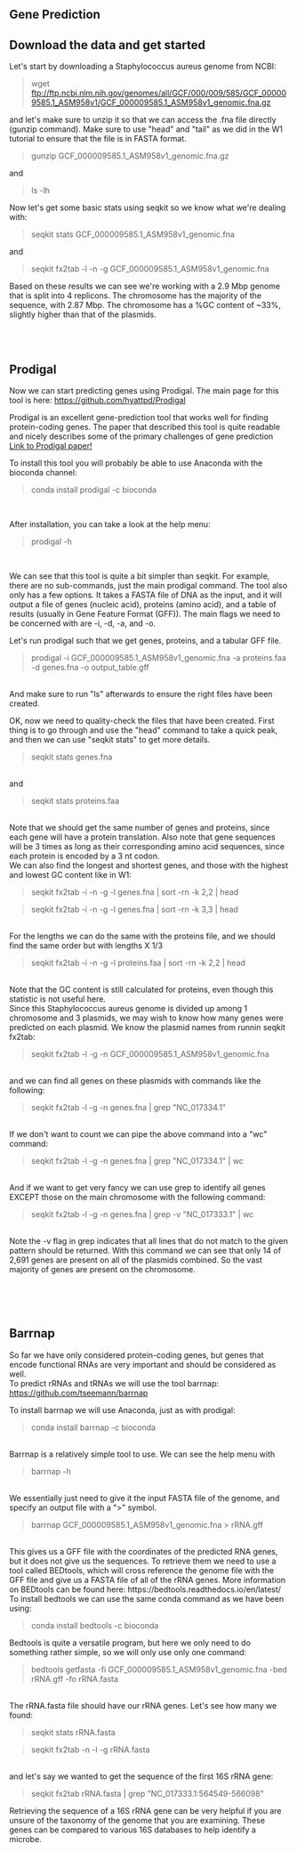 ## Gene Prediction ##

## Download the data and get started<br/>

Let's start by downloading a Staphylococcus aureus genome from NCBI:

> wget ftp://ftp.ncbi.nlm.nih.gov/genomes/all/GCF/000/009/585/GCF_000009585.1_ASM958v1/GCF_000009585.1_ASM958v1_genomic.fna.gz

and let's make sure to unzip it so that we can access the .fna file directly (gunzip command). 
Make sure to use "head" and "tail" as we did in the W1 tutorial to ensure that the file is in FASTA format.

> gunzip  GCF_000009585.1_ASM958v1_genomic.fna.gz

and

> ls -lh

Now let's get some basic stats using seqkit so we know what we're dealing with:

> seqkit stats GCF_000009585.1_ASM958v1_genomic.fna

and

> seqkit fx2tab -l -n -g GCF_000009585.1_ASM958v1_genomic.fna

Based on these results we can see we're working with a 2.9 Mbp genome that is split into 4 replicons. The chromosome has the majority of the sequence, with 2.87 Mbp. The chromosome has a %GC content of ~33%, slightly higher than that of the plasmids. 

<br/><br/>
## Prodigal<br/>

Now we can start predicting genes using Prodigal. The main page for this tool is here:
https://github.com/hyattpd/Prodigal
<br/>

Prodigal is an excellent gene-prediction tool that works well for finding protein-coding genes. The paper that described this tool is quite readable and nicely describes some of the primary challenges of gene prediction 
<a href="https://bmcbioinformatics.biomedcentral.com/articles/10.1186/1471-2105-11-119">Link to Prodigal paper!</a> 
<br/>

To install this tool you will probably be able to use Anaconda with the bioconda channel:

> conda install prodigal -c bioconda

<br/>

After installation, you can take a look at the help menu:
<br/>

> prodigal -h
<br/>


We can see that this tool is quite a bit simpler than seqkit. For example, there are no sub-commands, just the main prodigal command. The tool also only has a few options. It takes a FASTA file of DNA as the input, and it will output a file of genes (nucleic acid), proteins (amino acid), and a table of results (usually in Gene Feature Format (GFF)). The main flags we need to be concerned with are -i, -d, -a, and -o. 
<br/>

Let's run prodigal such that we get genes, proteins, and a tabular GFF file. 

> prodigal -i GCF_000009585.1_ASM958v1_genomic.fna -a proteins.faa -d genes.fna -o output_table.gff

<br/>
And make sure to run "ls" afterwards to ensure the right files have been created. 


OK, now we need to quality-check the files that have been created. First thing is to go through and use the "head" command to take a quick peak, and then we can use "seqkit stats" to get more details. 

> seqkit stats genes.fna

<br/>
and

> seqkit stats proteins.faa

<br/>
Note that we should get the same number of genes and proteins, since each gene will have a protein translation. Also note that gene sequences will be 3 times as long as their corresponding amino acid sequences, since each protein is encoded by a 3 nt codon. 

<br/>
We can also find the longest and shortest genes, and those with the highest and lowest GC content like in W1:

> seqkit fx2tab -i -n -g -l genes.fna | sort -rn -k 2,2 | head

> seqkit fx2tab -i -n -g -l genes.fna | sort -rn -k 3,3 | head

<br/>
For the lengths we can do the same with the proteins file, and we should find the same order but with lengths X 1/3

> seqkit fx2tab -i -n -g -l proteins.faa | sort -rn -k 2,2 | head

<br/>
Note that the GC content is still calculated for proteins, even though this statistic is not useful here. 

<br/>
Since this Staphylococcus aureus genome is divided up among 1 chromosome and 3 plasmids, we may wish to know how many genes were predicted on each plasmid. 
We know the plasmid names from runnin seqkit fx2tab:

> seqkit fx2tab -l -g -n GCF_000009585.1_ASM958v1_genomic.fna

<br/>
and we can find all genes on these plasmids with commands like the following:

> seqkit fx2tab -l -g -n  genes.fna | grep "NC_017334.1"

<br/>
If we don't want to count we can pipe the above command into a "wc" command:

> seqkit fx2tab -l -g -n  genes.fna | grep "NC_017334.1" | wc

<br/>
And if we want to get very fancy we can use grep to identify all genes EXCEPT those on the main chromosome with the following command:

> seqkit fx2tab -l -g -n  genes.fna | grep -v "NC_017333.1" | wc

<br/>
Note the -v flag in grep indicates that all lines that do not match to the given pattern should be returned. 
With this command we can see that only 14 of 2,691 genes are present on all of the plasmids combined. So the vast majority of genes are present on the chromosome.  

<br/><br/><br/>

## Barrnap<br/>

So far we have only considered protein-coding genes, but genes that encode functional RNAs are very important and should be considered as well. 
<br/>
To predict rRNAs and tRNAs we will use the tool barrnap: https://github.com/tseemann/barrnap

To install barrnap we will use Anaconda, just as with prodigal:
> conda install barrnap -c bioconda

<br/>
Barrnap is a relatively simple tool to use. We can see the help menu with 

> barrnap -h

<br/>
We essentially just need to give it the input FASTA file of the genome, and specify an output file with a ">" symbol. 

> barrnap GCF_000009585.1_ASM958v1_genomic.fna > rRNA.gff

<br/>
This gives us a GFF file with the coordinates of the predicted RNA genes, but it does not give us the sequences. To retrieve them we need to use a tool called BEDtools, which will cross reference the genome file with the GFF file and give us a FASTA file of all of the rRNA genes. More information on BEDtools can be found here: https://bedtools.readthedocs.io/en/latest/

<br/>
To install bedtools we can use the same conda command as we have been using:

> conda install bedtools -c bioconda

Bedtools is quite a versatile program, but here we only need to do something rather simple, so we will only use only one command:
> bedtools getfasta -fi GCF_000009585.1_ASM958v1_genomic.fna -bed rRNA.gff -fo rRNA.fasta

<br/>
The rRNA.fasta file should have our rRNA genes. Let's see how many we found:

> seqkit stats rRNA.fasta

> seqkit fx2tab -n -l -g rRNA.fasta

<br/>
and let's say we wanted to get the sequence of the first 16S rRNA gene:

> seqkit fx2tab rRNA.fasta | grep "NC_017333.1:564549-566098"

Retrieving the sequence of a 16S rRNA gene can be very helpful if you are unsure of the taxonomy of the genome that you are examining. These genes can be compared to various 16S databases to help identify a microbe. 


